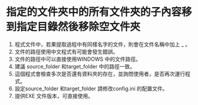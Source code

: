 # 指定的文件夾中的所有文件夾的子內容移到指定目錄然後移除空文件夾

1.  程式文件中，若果提取過程中有同樣名字的文件，則會在文件名稱中加上  _  。
2.  文件的路徑使用中文程式有可能會發生錯誤。
3.  文件的路徑中可以直接使用WINDOWS 中的文件路徑。
4.  建議 source_folder 和target_folder 中的路徑一致。
5.  這個程式會檢查多次是否還有資料夾的存在，並詢問使用者，是否再次運行程式。
6.  設定source_folder 和target_folder 請修改config.ini 的配置文件。
7.  提供EXE 文件版本，可直接使用。 


